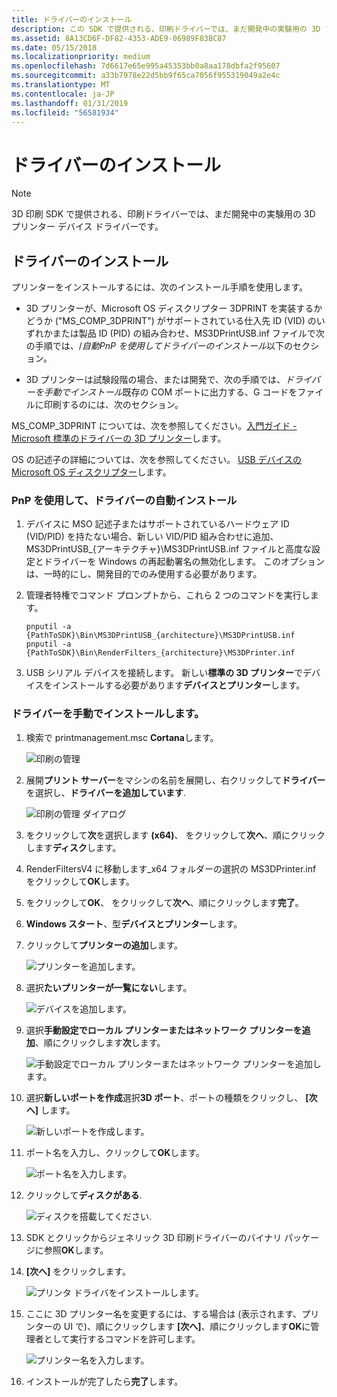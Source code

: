 ```yaml
---
title: ドライバーのインストール
description: この SDK で提供される、印刷ドライバーでは、まだ開発中の実験用の 3D プリンター デバイス ドライバーです。
ms.assetid: 8A13CD6F-DF82-4353-ADE9-06989F83BC87
ms.date: 05/15/2018
ms.localizationpriority: medium
ms.openlocfilehash: 7d6617e65e995a45353bb0a8aa178dbfa2f95607
ms.sourcegitcommit: a33b7978e22d5bb9f65ca7056f955319049a2e4c
ms.translationtype: MT
ms.contentlocale: ja-JP
ms.lasthandoff: 01/31/2019
ms.locfileid: "56581934"
---
```

# <a name="driver-installation"></a>ドライバーのインストール


> [!NOTE]
> 3D 印刷 SDK で提供される、印刷ドライバーでは、まだ開発中の実験用の 3D プリンター デバイス ドライバーです。

## <a name="driver-installation"></a>ドライバーのインストール


プリンターをインストールするには、次のインストール手順を使用します。

- 3D プリンターが、Microsoft OS ディスクリプター 3DPRINT を実装するかどうか ("MS\_COMP\_3DPRINT") がサポートされている仕入先 ID (VID) のいずれかまたは製品 ID (PID) の組み合わせ、MS3DPrintUSB.inf ファイルで次の手順では、/*自動PnP を使用してドライバーのインストール*以下のセクション。

- 3D プリンターは試験段階の場合、または開発で、次の手順では、*ドライバーを手動でインストール*既存の COM ポートに出力する、G コードをファイルに印刷するのには、次のセクション。

MS_COMP_3DPRINT については、次を参照してください。[入門ガイド - Microsoft 標準のドライバーの 3D プリンター](https://docs.microsoft.com/windows-hardware/drivers/3dprint/microsoft-standard-driver-for-3d-printers-)します。

OS の記述子の詳細については、次を参照してください。 [USB デバイスの Microsoft OS ディスクリプター](https://docs.microsoft.com/windows-hardware/drivers/usbcon/microsoft-defined-usb-descriptors)します。

### <a name="automatic-installation-of-the-driver-via-pnp"></a>PnP を使用して、ドライバーの自動インストール

1.  デバイスに MSO 記述子またはサポートされているハードウェア ID (VID/PID) を持たない場合、新しい VID/PID 組み合わせに追加、MS3DPrintUSB\_{アーキテクチャ}\\MS3DPrintUSB.inf ファイルと高度な設定とドライバーを Windows の再起動署名の無効化します。 このオプションは、一時的にし、開発目的でのみ使用する必要があります。

2.  管理者特権でコマンド プロンプトから、これら 2 つのコマンドを実行します。

    ```console
    pnputil -a {PathToSDK}\Bin\MS3DPrintUSB_{architecture}\MS3DPrintUSB.inf
    pnputil -a {PathToSDK}\Bin\RenderFilters_{architecture}\MS3DPrinter.inf
    ```

3.  USB シリアル デバイスを接続します。 新しい**標準の 3D プリンター**でデバイスをインストールする必要があります**デバイスとプリンター**します。

### <a name="install-the-driver-manually"></a>ドライバーを手動でインストールします。

1.  検索で printmanagement.msc **Cortana**します。

    ![印刷の管理](images/g-code-1.png)

2.  展開**プリント サーバー**をマシンの名前を展開し、右クリックして**ドライバー**を選択し、**ドライバーを追加しています**.

    ![印刷の管理 ダイアログ](images/g-code-2.png)

3.  をクリックして**次**を選択します **(x64)**、 をクリックして**次へ**、順にクリックします**ディスク**します。

4.  RenderFiltersV4 に移動します\_x64 フォルダーの選択の MS3DPrinter.inf をクリックして**OK**します。

5.  をクリックして**OK**、 をクリックして**次へ**、順にクリックします**完了**。

6.  **Windows スタート**、型**デバイスとプリンター**します。

7.  クリックして**プリンターの追加**します。

    ![プリンターを追加します。](images/g-code-3.png)

8.  選択**たいプリンターが一覧にない**します。

    ![デバイスを追加します。](images/g-code-4.png)

9.  選択**手動設定でローカル プリンターまたはネットワーク プリンターを追加**、順にクリックします**次**します。

    ![手動設定でローカル プリンターまたはネットワーク プリンターを追加します。](images/g-code-5.png)

10. 選択**新しいポートを作成**選択**3D ポート**、ポートの種類をクリックし、 **[次へ]** します。

    ![新しいポートを作成します。](images/g-code-6.png)

11. ポート名を入力し、クリックして**OK**します。

    ![ポート名を入力します。](images/g-code-7.png)

12. クリックして**ディスクがある**.

    ![ディスクを搭載してください.](images/g-code-8.png)

13. SDK とクリックからジェネリック 3D 印刷ドライバーのバイナリ パッケージに参照**OK**します。

14. **[次へ]** をクリックします。

    ![プリンタ ドライバをインストールします。](images/g-code-9.png)

15. ここに 3D プリンター名を変更するには、する場合は (表示されます、プリンターの UI で)、順にクリックします **[次へ]**、順にクリックします**OK**に管理者として実行するコマンドを許可します。

    ![プリンター名を入力します。](images/g-code-10.png)

16. インストールが完了したら**完了**します。








